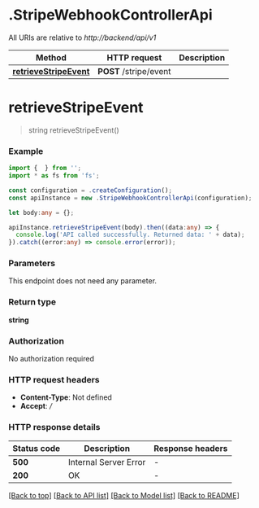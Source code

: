 # .StripeWebhookControllerApi

All URIs are relative to *http://backend/api/v1*

Method | HTTP request | Description
------------- | ------------- | -------------
[**retrieveStripeEvent**](StripeWebhookControllerApi.md#retrieveStripeEvent) | **POST** /stripe/event | 


# **retrieveStripeEvent**
> string retrieveStripeEvent()


### Example


```typescript
import {  } from '';
import * as fs from 'fs';

const configuration = .createConfiguration();
const apiInstance = new .StripeWebhookControllerApi(configuration);

let body:any = {};

apiInstance.retrieveStripeEvent(body).then((data:any) => {
  console.log('API called successfully. Returned data: ' + data);
}).catch((error:any) => console.error(error));
```


### Parameters
This endpoint does not need any parameter.


### Return type

**string**

### Authorization

No authorization required

### HTTP request headers

 - **Content-Type**: Not defined
 - **Accept**: */*


### HTTP response details
| Status code | Description | Response headers |
|-------------|-------------|------------------|
**500** | Internal Server Error |  -  |
**200** | OK |  -  |

[[Back to top]](#) [[Back to API list]](README.md#documentation-for-api-endpoints) [[Back to Model list]](README.md#documentation-for-models) [[Back to README]](README.md)


